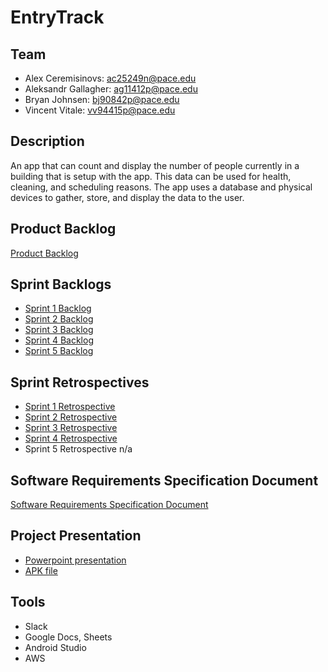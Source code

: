 # EntryTrack
## Team
* Alex Ceremisinovs: ac25249n@pace.edu
* Aleksandr Gallagher: ag11412p@pace.edu
* Bryan Johnsen: bj90842p@pace.edu
* Vincent Vitale: vv94415p@pace.edu

## Description
An app that can count and display the number of people currently in a building that is setup with the app. This data can be used for health, cleaning, and scheduling reasons. The app uses a database and physical devices to gather, store, and display the data to the user.

## Product Backlog
[Product Backlog](https://docs.google.com/spreadsheets/d/1XMmwbVlVh8gB1OpuBe0HGFY8i2yRfqk7um02B8QV3A8)

## Sprint Backlogs
* [Sprint 1 Backlog](https://docs.google.com/spreadsheets/d/1UFMyBTWVFz19M2qRT8_pgKyjtPeExbCd_51YA53oZos/edit#gid=0)
* [Sprint 2 Backlog](https://docs.google.com/spreadsheets/d/1UFMyBTWVFz19M2qRT8_pgKyjtPeExbCd_51YA53oZos/edit#gid=1110647147)
* [Sprint 3 Backlog](https://docs.google.com/spreadsheets/d/1UFMyBTWVFz19M2qRT8_pgKyjtPeExbCd_51YA53oZos/edit#gid=679260278)
* [Sprint 4 Backlog](https://docs.google.com/spreadsheets/d/1UFMyBTWVFz19M2qRT8_pgKyjtPeExbCd_51YA53oZos/edit#gid=1367975171)
* [Sprint 5 Backlog](https://docs.google.com/spreadsheets/d/1UFMyBTWVFz19M2qRT8_pgKyjtPeExbCd_51YA53oZos/edit#gid=1677551258)

## Sprint Retrospectives
* [Sprint 1 Retrospective](https://docs.google.com/document/d/1Vh0P9lstI7sZ2NXvhbWPca5nM-FRonA6wD22GNVJy2o/edit)
* [Sprint 2 Retrospective](https://docs.google.com/document/d/1UmDSfwCmIA3K1f4C-oT9rJ2TPkaKlqOn9NNIMctv8lM/edit)
* [Sprint 3 Retrospective](https://docs.google.com/document/d/1Ngnm6giP0OtAK10Iin1rYBJH4DIYMgqE9OOGdSVkYEg/edit?usp=sharing)
* [Sprint 4 Retrospective](https://docs.google.com/document/d/1JMerlb7eA5Iw2gXWvGhPRXNDMzoIDpBvXvUDLaGdYL8/edit)
* Sprint 5 Retrospective n/a

## Software Requirements Specification Document
[Software Requirements Specification Document](https://docs.google.com/document/d/1a27pMgVQ1oVaV9c7KbvthAQ4nC_OZsvShyfhnUAnb-U/)

## Project Presentation
* [Powerpoint presentation](https://www.canva.com/design/DAEOXXQzOuA/ZR5qB82FNZfVlrFU8ysFgQ/view)
* [APK file](https://drive.google.com/file/d/1W3aNf4AGAhMT5xAU4dG0zJJ9bwEFQyys/view?usp=sharing)

## Tools
* Slack
* Google Docs, Sheets
* Android Studio
* AWS
